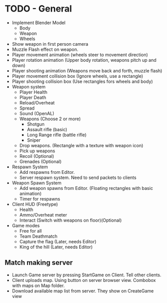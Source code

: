 # TODO - General

- Implement Blender Model
    - Body
    - Weapon
    - Wheels
- Show weapon in first person camera
- Muzzle Flash effect on weapon.
- Player movement animation (wheels steer to movement direction)
- Player rotation animation (Upper body rotation, weapons pitch up and down)
- Player shooting animation (Weapons move back and forth, muzzle flash)
- Player movement collision box (Ignore wheels, use a rectangle)
- Player shooting collision box (Use rectangles fors wheels and body)
- Weapon system 
    - Player Health
    - Player Death
    - Reload/Overheat
    - Spread
    - Sound (OpenAL)
    - Weapons (Choose 2 or more)
        - Shotgun 
        - Assault rifle (basic)
        - Long Range rifle (battle rifle)
        - Sniper
    - Drop weapons. (Rectangle with a texture with weapon icon)
    - Pick up weapons
    - Recoil (Optional)
    - Grenades (Optional)
- Respawn System
    - Add respawns from Editor.
    - Server respawn system. Need to send packets to clients
- Weapon Spawn System
    - Add weapon spawns from Editor. (Floating rectangles with basic animation)
    - Timer for respawns
- Client HUD (Freetype)
    - Health
    - Ammo/Overheat meter
    - Interact (Switch with weapons on floor)(Optional)
- Game modes
    - Free for all
    - Team Deathmatch
    - Capture the flag (Later, needs Editor)
    - King of the hill (Later, needs Editor)

## Match making server

- Launch Game server by pressing StartGame on Client. Tell other clients.
- Client uploads map. Using button on server browser view. Combobox with maps on Map folder.
- Download available map list from server. They show on CreateGame view
